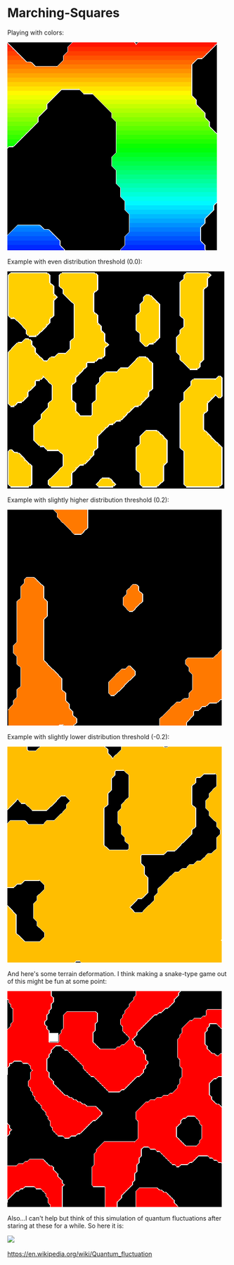 # Marching-Squares

Playing with colors:

![](example_pretty.gif)

Example with even distribution threshold (0.0): 

![](example.gif)

Example with slightly higher distribution threshold (0.2):

![](example_thresh_higher.gif)

Example with slightly lower distribution threshold (-0.2):

![](example_thresh_lower.gif)

And here's some terrain deformation. I think making a snake-type game out of this might be fun at some point:

![](example_terrain_deformation.gif)

Also...I can't help but think of this simulation of quantum fluctuations after staring at these for a while. So here it is:

![](quantum_fluctuation.gif)

https://en.wikipedia.org/wiki/Quantum_fluctuation
